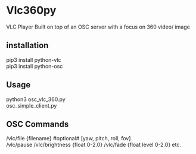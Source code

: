 # Vlc360py

VLC Player Built on top of an OSC server with a focus on 360 video/ image

## installation ##
pip3 install python-vlc<br>
pip3 install python-osc

## Usage  ##
python3 osc_vlc_360.py<br>
osc_simple_client.py

## OSC Commands ##
/vlc/file {filename}  #optional# [yaw, pitch, roll, fov]<br>
/vlc/pause
/vlc/brightness {float 0-2.0}
/vlc/fade {float level 0-2.0}
etc. 

